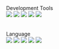 

<div>
  Development Tools
</div>

<div>
  <img src="https://img.shields.io/badge/Android-3DDC84?style=for-the-badge&logo=Android&logoColor=white">
  <img src="https://img.shields.io/badge/Android Studio-3DDC84?style=for-the-badge&logo=Android Studio&logoColor=white">
  <img src="https://img.shields.io/badge/HeidiSQL-3DCD58?style=for-the-badge&logo=HeidiSQL Compose&logoColor=white">
  <img src="https://img.shields.io/badge/ATOM-66595C?style=for-the-badge&logo=Atom&logoColor=white">
  <img src="https://img.shields.io/badge/ZEPLIN-E34F26?style=for-the-badge&logo=Zeplin&logoColor=white">
</div>

<br/>
<br/>

<div>
  Language
</div>

<div>
  <img src="https://img.shields.io/badge/JAVA-E34F26?style=for-the-badge&logo=JAVA&logoColor=white">
  <img src="https://img.shields.io/badge/Kotlin-7F52FF?style=for-the-badge&logo=Kotlin&logoColor=white">
  <img src="https://img.shields.io/badge/MySQL-4479A1?style=for-the-badge&logo=MySQL&logoColor=white">
  <img src="https://img.shields.io/badge/MariaDB-003545?style=for-the-badge&logo=MariaDB&logoColor=white">
  <img src="https://img.shields.io/badge/PHP-777BB4?style=for-the-badge&logo=PHP&logoColor=white">
</div>
